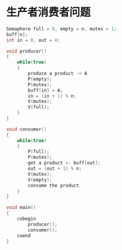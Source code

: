 <!--
 * @Author: LetMeFly
 * @Date: 2021-07-28 16:06:23
 * @LastEditors: LetMeFly
 * @LastEditTime: 2021-07-28 16:32:33
-->

# 生产者消费者问题

```cpp
Semaphore full = 0, empty = n, mutex = 1;
buff[n];
int in = 0, out = 0;

void producer()
{
    while(true)
    {
        produce a product -> A
        P(empty);
        P(mutex);
        buff[in] = A;
        in = (in + 1) % n;
        V(mutex);
        V(full);
    }
}

void consumer()
{
    while(true)
    {
        P(full);
        P(mutex);
        get a product <- buff[out];
        out = (out + 1) % n;
        V(mutex);
        V(empty);
        consume the product
    }
}

void main()
{
    cobegin
        producer();
        consumer();
    coend
}
```